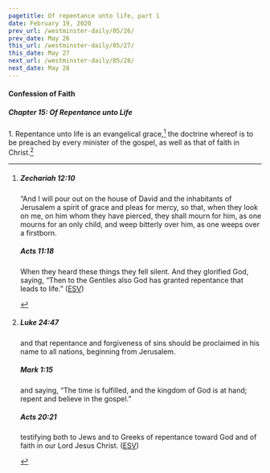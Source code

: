 ```yaml
---
pagetitle: Of repentance unto life, part 1
date: February 19, 2020
prev_url: /westminster-daily/05/26/
prev_date: May 26
this_url: /westminster-daily/05/27/
this_date: May 27
next_url: /westminster-daily/05/28/
next_date: May 28
---
```


#### Confession of Faith

##### Chapter 15: Of Repentance unto Life

1\. Repentance unto life is an evangelical grace,[^fnref:wcf1] the doctrine whereof is to be preached by every minister of the gospel, as well as that of faith in Christ.[^fnref:wcf2]

[^fnref:wcf1]: <div class="esv"><h5>Zechariah 12:10</h5> <div class="esv-text"> <p id="p38012010.06-1">&#8220;And I will pour out on the house of David and the inhabitants of Jerusalem a spirit of grace and pleas for mercy, so that, when they look on me, on him whom they have pierced, they shall mourn for him, as one mourns for an only child, and weep bitterly over him, as one weeps over a firstborn.</p> </div><h5>Acts 11:18</h5> <div class="esv-text"><p id="p44011018.01-2">When they heard these things they fell silent. And they glorified God, saying, &#8220;Then to the Gentiles also God has granted repentance that leads to life.&#8221;  (<a href="http://www.esv.org" class="copyright">ESV</a>)</p> </div> </div>

[^fnref:wcf2]: <div class="esv"><h5>Luke 24:47</h5> <div class="esv-text"><p id="p42024047.01-1"><span class="woc">and that repentance and forgiveness of sins should be proclaimed in his name to all nations, beginning from Jerusalem.</span></p> </div><h5>Mark 1:15</h5> <div class="esv-text"><p id="p41001015.01-2">and saying, <span class="woc">&#8220;The time is fulfilled, and the kingdom of God is at hand; repent and believe in the gospel.&#8221;</span></p> </div><h5>Acts 20:21</h5> <div class="esv-text"><p id="p44020021.01-3">testifying both to Jews and to Greeks of repentance toward God and of faith in our Lord Jesus Christ.  (<a href="http://www.esv.org" class="copyright">ESV</a>)</p> </div> </div>

